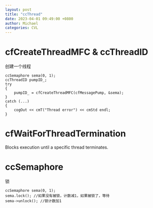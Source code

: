 ```yaml
---
layout: post
title: "ccThread"
date: 2023-04-01 09:49:00 +0800
author: Michael
categories: CVL
---
```


# cfCreateThreadMFC & ccThreadID
创建一个线程

    ccSemaphore sema(0, 1);
    ccThreadID pumpID_;
    try
    {
        pumpID_ = cfCreateThreadMFC(cfMessagePump, &sema);
    }
    catch (...)
    {
        cogOut << cmT("Thread error") << cmStd endl;
    }

# cfWaitForThreadTermination
Blocks execution until a specific thread terminates.

# ccSemaphore
锁

    ccSemaphore sema(0, 1);
    sema.lock(); //如果没有被锁，计数减1，如果被锁了，等待
    sema->unlock(); //锁计数加1